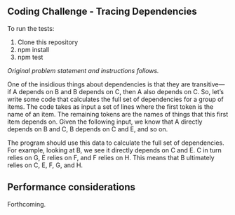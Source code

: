 ## Coding Challenge - Tracing Dependencies

To run the tests:

1. Clone this repository
2. npm install
3. npm test

*Original problem statement and instructions follows.*

One of the insidious things about dependencies is that they are transitive—if A depends on B and B depends on C, then A also depends on C. So, let’s write some code that calculates the full set of dependencies for a group of items. The code takes as input a set of lines where the first token is the name of an item. The remaining tokens are the names of things that this first item depends on. Given the following input, we know that A directly depends on B and C, B depends on C and E, and so on.

The program should use this data to calculate the full set of dependencies. For example, looking at B, we see it directly depends on C and E. C in turn relies on G, E relies on F, and F relies on H. This means that B ultimately relies on C, E, F, G, and H. 

## Performance considerations

Forthcoming.